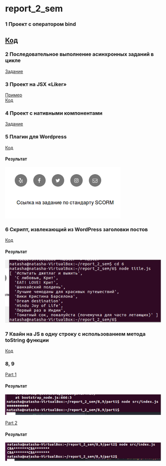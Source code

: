 # report_2_sem

### 1 Проект с оператором bind
[Код](https://github.com/nvkuznetsova/report_2_sem/tree/master/1)
-----
### 2  Последовательное выполнение асинхронных заданий в цикле
[Задание](https://codepen.io/nvkuznetsova/pen/MVVERy?editors=0011)

### 3 Проект на JSX «Liker»
[Пример](https://nvkuznetsova.github.io/reactliker/)<br>
[Код](https://github.com/nvkuznetsova/reactliker)

### 4 Проект с нативными компонентами
[Задание](https://codepen.io/nvkuznetsova/pen/gzGZJM)

### 5 Плагин для Wordpress
[Код](https://github.com/nvkuznetsova/report_2_sem/tree/master/5)<br>
#### Результат<br>
![screenshot of sample](https://github.com/nvkuznetsova/report_2_sem/blob/master/5.png)

### 6 Скрипт, извлекающий из WordPress заголовки постов
[Код](https://github.com/nvkuznetsova/report_2_sem/tree/master/6)<br>
#### Результат<br>
![screenshot of sample](https://github.com/nvkuznetsova/report_2_sem/blob/master/6.png)


### 7 Квайн на JS в одну строку с использованием метода toString функции
[Код](https://github.com/nvkuznetsova/lab_2sem/blob/master/js2/practice/qv.js)

### 8, 9
[Part 1](https://github.com/nvkuznetsova/report_2_sem/tree/master/8%2C9/part1)<br>
#### Результат<br>
![screenshot of sample](https://github.com/nvkuznetsova/report_2_sem/blob/master/8%2C9/part1/p1.png)

[Part 2](https://github.com/nvkuznetsova/report_2_sem/tree/master/8%2C9/part2)<br>
#### Результат<br>
![screenshot of sample](https://github.com/nvkuznetsova/report_2_sem/blob/master/8%2C9/part2/p2.png)
